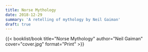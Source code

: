```yaml
---
title: Norse Mythology
date: 2018-12-29
summary: 'A retelling of mythology by Neil Gaiman'
draft: true
---
```


{{< booklist/book
title="Norse Mythology"
author="Neil Gaiman"
cover="cover.jpg"
format="Print" >}}
